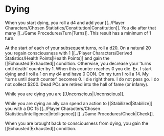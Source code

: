 # Dying

When you start dying, you roll a d4 and add your [[../Player Characters/Chosen Statistics/Constitution\|Constitution]]. You die after that many [[../Game Procedures/Turn\|Turns]].
	This result has a minimum of 1 turn.

At the start of each of your subsequent turns, roll a d20. On a natural 20 you regain consciousness with 1 [[../Player Characters/Derived Statistics/Health Points\|Health Points]] and gain the [[Exhausted\|Exhausted]] condition. Otherwise, you decrease your 'turns until death' counter by 1. When this counter reaches 0 you die. 
	Ex. I start dying and I roll a 1 on my d4 and have 0 CON. On my turn I roll a 14. My 'turns until death counter' becomes 0. I die right there. I do not pass go. I do not collect $200. 
Dead PCs are retired into the hall of fame (or infamy).

While you are dying you are [[Unconscious\|Unconscious]].

While you are dying an ally can spend an action to [[Stabilized\|Stabilize]] you with a DC 15 [[../Player Characters/Chosen Statistics/Intelligence\|Intelligence]] [[../Game Procedures/Check\|Check]].

When you are brought back to consciousness from dying, you gain the [[Exhausted\|Exhausted]] condition.